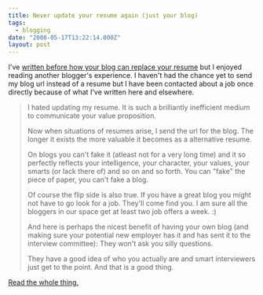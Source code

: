 ```yaml
---
title: Never update your resume again (just your blog)
tags:
  - blogging
date: "2008-05-17T13:22:14.000Z"
layout: post
---
```


I've [written before how your blog can replace your resume][0] but I enjoyed reading another blogger's experience. I haven't had the chance yet to send my blog url instead of a resume but I have been contacted about a job once directly because of what I've written here and elsewhere.

> I hated updating my resume. It is such a brilliantly inefficient medium to communicate your value proposition.
> 
> Now when situations of resumes arise, I send the url for the blog. The longer it exists the more valuable it becomes as a alternative resume.
> 
> On blogs you can't fake it (atleast not for a very long time) and it so perfectly reflects your intelligence, your character, your values, your smarts (or lack there of) and so on and so forth. You can "fake" the piece of paper, you can't fake a blog.
> 
> Of course the flip side is also true. If you have a great blog you might not have to go look for a job. They'll come find you. I am sure all the bloggers in our space get at least two job offers a week. :)
> 
> And here is perhaps the nicest benefit of having your own blog (and making sure your potential new employer has it and has sent it to the interview committee): They won't ask you silly questions.
> 
> They have a good idea of who you actually are and smart interviewers just get to the point. And that is a good thing.
> 

[Read the whole thing.][1]


[0]: /why-i-blog-part-2/
[1]: http://www.kaushik.net/avinash/2008/05/benefits-of-blogging-a-practitioners-perspective.html
